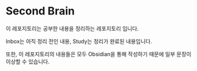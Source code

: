 # Second Brain

이 레포지토리는 공부한 내용을 정리하는 레포지토리 입니다.

Inbox는 아직 정리 전인 내용, Study는 정리가 완료된 내용입니다.

또한, 이 레포지토리의 내용들은 모두 Obsidian을 통해 작성하기 때문에 일부 문장이 이상할 수 있습니다.
